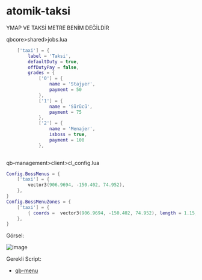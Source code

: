 # atomik-taksi

YMAP VE TAKSİ METRE BENİM DEĞİLDİR

qbcore>shared>jobs.lua
```lua
	['taxi'] = {
		label = 'Taksi',
		defaultDuty = true,
		offDutyPay = false,
		grades = {
            ['0'] = {
                name = 'Stajyer',
                payment = 50
            },
			['1'] = {
                name = 'Sürücü',
                payment = 75
            },
			['2'] = {
                name = 'Menajer',
				isboss = true,
                payment = 100
            },
        
```

qb-management>client>cl_config.lua

```lua
Config.BossMenus = {
    ['taxi'] = {
        vector3(906.9694, -150.402, 74.952),
    },
}
Config.BossMenuZones = {
    ['taxi'] = {
        { coords =  vector3(906.9694, -150.402, 74.952), length = 1.15, width = 2.6, heading = 353.0, minZ = 70.59, maxZ = 76.99 },
    },
}
```

Görsel:

![image]( https://cdn.discordapp.com/attachments/1119221551657648168/1131099281391095838/image.png ) 


Gerekli Script:

- [qb-menu](https://github.com/qbcore-framework/qb-menu)
